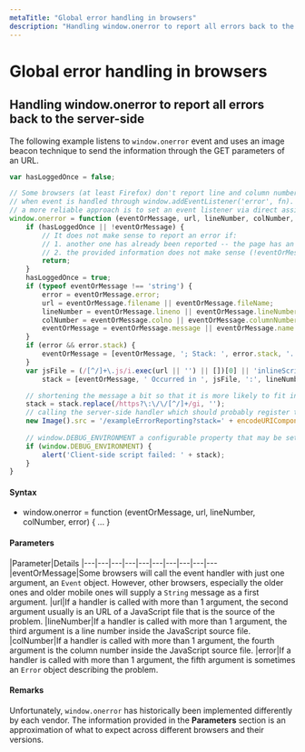 ```yaml
---
metaTitle: "Global error handling in browsers"
description: "Handling window.onerror to report all errors back to the server-side"
---
```


# Global error handling in browsers



## Handling window.onerror to report all errors back to the server-side


The following example listens to `window.onerror` event and uses an image beacon technique to send the information through the GET parameters of an URL.

```js
var hasLoggedOnce = false;

// Some browsers (at least Firefox) don't report line and column numbers
// when event is handled through window.addEventListener('error', fn). That's why
// a more reliable approach is to set an event listener via direct assignment.
window.onerror = function (eventOrMessage, url, lineNumber, colNumber, error) {
    if (hasLoggedOnce || !eventOrMessage) {
        // It does not make sense to report an error if:
        // 1. another one has already been reported -- the page has an invalid state and may produce way too many errors.
        // 2. the provided information does not make sense (!eventOrMessage -- the browser didn't supply information for some reason.)
        return;
    }
    hasLoggedOnce = true;
    if (typeof eventOrMessage !== 'string') {
        error = eventOrMessage.error;
        url = eventOrMessage.filename || eventOrMessage.fileName;
        lineNumber = eventOrMessage.lineno || eventOrMessage.lineNumber;
        colNumber = eventOrMessage.colno || eventOrMessage.columnNumber;
        eventOrMessage = eventOrMessage.message || eventOrMessage.name || error.message || error.name;
    }
    if (error && error.stack) {
        eventOrMessage = [eventOrMessage, '; Stack: ', error.stack, '.'].join('');
    }
    var jsFile = (/[^/]+\.js/i.exec(url || '') || [])[0] || 'inlineScriptOrDynamicEvalCode',
        stack = [eventOrMessage, ' Occurred in ', jsFile, ':', lineNumber || '?', ':', colNumber || '?'].join('');

    // shortening the message a bit so that it is more likely to fit into browser's URL length limit (which is 2,083 in some browsers)
    stack = stack.replace(/https?\:\/\/[^/]+/gi, '');
    // calling the server-side handler which should probably register the error in a database or a log file
    new Image().src = '/exampleErrorReporting?stack=' + encodeURIComponent(stack);
    
    // window.DEBUG_ENVIRONMENT a configurable property that may be set to true somewhere else for debugging and testing purposes.
    if (window.DEBUG_ENVIRONMENT) {
        alert('Client-side script failed: ' + stack);
    }
}

```



#### Syntax


- window.onerror = function (eventOrMessage, url, lineNumber, colNumber, error) { ... }



#### Parameters


|Parameter|Details
|---|---|---|---|---|---|---|---|---|---
|eventOrMessage|Some browsers will call the event handler with just one argument, an `Event` object. However, other browsers, especially the older ones and older mobile ones will supply a `String` message as a first argument.
|url|If a handler is called with more than 1 argument, the second argument usually is an URL of a JavaScript file that is the source of the problem.
|lineNumber|If a handler is called with more than 1 argument, the third argument is a line number inside the JavaScript source file.
|colNumber|If a handler is called with more than 1 argument, the fourth argument is the column number inside the JavaScript source file.
|error|If a handler is called with more than 1 argument, the fifth argument is sometimes an `Error` object describing the problem.



#### Remarks


Unfortunately, `window.onerror` has historically been implemented differently by each vendor. The information provided in the **Parameters** section is an approximation of what to expect across different browsers and their versions.

